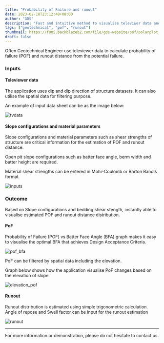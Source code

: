 ```yaml
---
title: "Probability of Failure and runout"
date: 2023-02-18T23:12:48+08:00
author: "GDS"
description: "Fast and intuitive method to visualise televiwer data and calculate probability of failure and runout distance from the potential failure."
tags: ["geotechnical", "pof", "runout"]
thumbnail: https://f005.backblazeb2.com/file/gds-website/pof/polarplot_tv.png
draft: false
---
```


Often Geotechnical Engineer use televiewer data to calculate probability of failure (POF) and runout distance from the potential failure.

### Inputs

#### Televiewer data

The application uses dip and dip direction of structure datasets. It can also utilise the spatial data for filtering purpose.

An example of input data sheet can be as the image below:

![tvdata](https://f005.backblazeb2.com/file/gds-website/pof/inputs_pof_tv.png)

#### Slope configurations and material parameters

Slope configurations and material parameters such as shear strengths of structure are critical information for the estimation of POF and runout distance.

Open pit slope configurations such as batter face angle, berm width and batter height are required. 

Material shear strengths can be entered in Mohr-Coulomb or Barton Bandis format. 

![inputs](https://f005.backblazeb2.com/file/gds-website/pof/input_material.png)


### Outcome

Based on Slope configurations and bedding shear stength, instantly able to visualise estimated POF and runout distance distribution.

#### PoF

Probability of Failure (POF) vs Batter Face Angle (BFA) graph makes it easy to visualise the optimal BFA that achieves Design Acceptance Criteria.

![pof_bfa](https://f005.backblazeb2.com/file/gds-website/pof/pof_bfa.png)


PoF can be filtered by spatial data including the elevation. 

Graph below shows how the application visualise PoF changes based on the elevation of slope. 

![elevation_pof](https://f005.backblazeb2.com/file/gds-website/pof/elevation_pof.png)

#### Runout

Runout distribution is estimated using simple trigonometric calculation. Angle of repose and Swell factor can be input for the runout estimation

![runout](https://f005.backblazeb2.com/file/gds-website/pof/runout_distribution.png)

---

For more information or demonstration, please do not hesitate to contact us.

